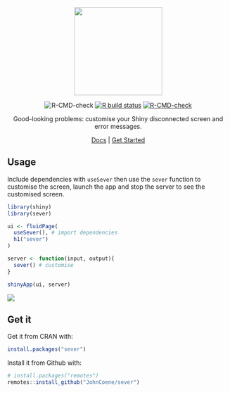 <div align="center">

<img src="./man/figures/logo.png" height=200/>

<!-- badges: start -->
![R-CMD-check](https://github.com/JohnCoene/sever/workflows/R-CMD-check/badge.svg)
[![R build status](https://github.com/JohnCoene/sever/workflows/R-CMD-check/badge.svg)](https://github.com/JohnCoene/sever/actions)
[![R-CMD-check](https://github.com/JohnCoene/sever/actions/workflows/R-CMD-check.yaml/badge.svg)](https://github.com/JohnCoene/sever/actions/workflows/R-CMD-check.yaml)
<!-- badges: end -->

Good-looking problems: customise your Shiny disconnected screen and error messages.

[Docs](https://sever.john-coene.com) | [Get Started](https://sever.john-coene.com/sever/)

</div>

## Usage

Include dependencies with `useSever` then use the `sever` function to customise the screen, launch the app and stop the server to see the customised screen.

``` r
library(shiny)
library(sever)

ui <- fluidPage(
  useSever(), # import dependencies
  h1("sever")
)

server <- function(input, output){
  sever() # customise
}

shinyApp(ui, server)
```

![](https://sever.john-coene.com/img/sever_example.png)

## Get it

Get it from CRAN with:

``` r
install.packages("sever")
```

Install it from Github with:

``` r
# install.packages("remotes")
remotes::install_github("JohnCoene/sever")
```

